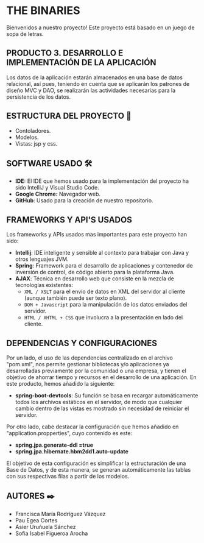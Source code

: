 # THE BINARIES
Bienvenidos a nuestro proyecto! Este proyecto está basado en un juego de sopa de letras.

## PRODUCTO 3. DESARROLLO E IMPLEMENTACIÓN DE LA APLICACIÓN

Los datos de la aplicación estarán almacenados en una base de datos relacional, así
pues, teniendo en cuenta que se aplicarán los patrones de diseño MVC y DAO, se
realizarán las actividades necesarias para la persistencia de los datos.
 
## ESTRUCTURA DEL PROYECTO 📂
-   Contoladores.
-   Modelos.
-   Vistas: jsp y css.

## SOFTWARE USADO  🛠️
- **IDE:** El IDE que hemos usado para la implementación del proyecto ha sido IntelliJ y Visual Studio Code.
- **Google Chrome:** Navegador web.
- **GitHub**: Usado para la creación de nuestro repositorio.

## FRAMEWORKS Y API'S USADOS
Los frameworks y APIs usados mas importantes para este proyecto han sido:
- **Intellij**: IDE inteligente y sensible al contexto para trabajar con Java y otros lenguajes JVM.
- **Spring**: Framework para el desarrollo de aplicaciones y contenedor de inversión de control, de código abierto para la plataforma Java.
- **AJAX**: Técnica en desarrollo web que consiste en la mezcla de tecnologías existentes:
   - `XML / XSLT` para el envío de datos en XML del servidor al cliente (aunque también puede ser texto plano).
   - `DOM + Javascript` para la manipulación de los datos enviados del servidor.
   - `HTML / XHTML + CSS` que involucra a la presentación en lado del cliente.

## DEPENDENCIAS Y CONFIGURACIONES

Por un lado, el uso de las dependencias centralizado en el archivo "pom.xml", nos permite gestionar bibliotecas y/o aplicaciones ya desarrolladas previamente por la comunidad o una empresa, y tienen el objetivo de ahorrar tiempo y recursos en el desarrollo de una aplicación. En este producto, hemos añadido la siguiente:
- **spring-boot-devtools**: Su función se basa en recargar automáticamente todos los archivos estáticos en el servidor, de modo que cualquier cambio dentro de las vistas es mostrado sin necesidad de reiniciar el servidor. 

Por otro lado, cabe destacar la configuración que hemos añadido en "application.propperties", cuyo contenido es este: 

- **spring.jpa.generate-ddl =true**
- **spring.jpa.hibernate.hbm2dd1.auto-update**

El objetivo de esta configuración es simplificar la estructuración de una Base de Datos, y de esta manera, se generan automáticamente las tablas con sus respectivas filas a partir de los modelos. 


## AUTORES ✒️
 - Francisca María Rodríguez Vázquez
 - Pau Egea Cortes
 - Asier Uruñuela Sánchez
 - Sofia Isabel Figueroa Arocha 
